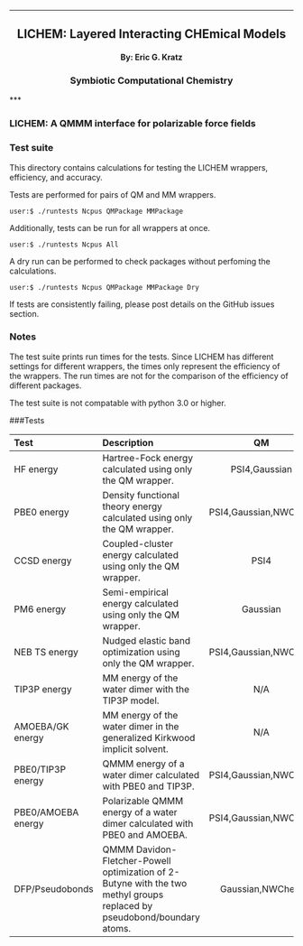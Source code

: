 
[//]: # (Mixture of GitHub markdown and HTML. HTML is needed for formatting.)

***
<div align=center> <h2>
LICHEM: Layered Interacting CHEmical Models
</h2> </div>

<div align=center> <h4> By: Eric G. Kratz </h4> </div>

<div align=center> <h3> Symbiotic Computational Chemistry </h3> </div>
***

### LICHEM: A QMMM interface for polarizable force fields

### Test suite

This directory contains calculations for testing the LICHEM wrappers,
efficiency, and accuracy.

Tests are performed for pairs of QM and MM wrappers.
```
user:$ ./runtests Ncpus QMPackage MMPackage
```

Additionally, tests can be run for all wrappers at once.
```
user:$ ./runtests Ncpus All
```

A dry run can be performed to check packages without perfoming the
calculations.
```
user:$ ./runtests Ncpus QMPackage MMPackage Dry
```

If tests are consistently failing, please post details on the GitHub issues
section.

### Notes

The test suite prints run times for the tests. Since LICHEM has different
settings for different wrappers, the times only represent the efficiency of
the wrappers. The run times are not for the comparison of the efficiency of
different packages.

The test suite is not compatable with python 3.0 or higher.

###Tests

[//]: # (Table entries cannot have newlines)

| Test | Description | QM | MM |
| :--- | :--- | :---: | :---: |
| HF energy | Hartree-Fock energy calculated using only the QM wrapper. | PSI4,Gaussian | N/A |
| PBE0 energy | Density functional theory energy calculated using only the QM wrapper. | PSI4,Gaussian,NWChem | N/A |
| CCSD energy | Coupled-cluster energy calculated using only the QM wrapper. | PSI4 | N/A |
| PM6 energy | Semi-empirical energy calculated using only the QM wrapper. | Gaussian | N/A |
| NEB TS energy | Nudged elastic band optimization using only the QM wrapper. | PSI4,Gaussian,NWChem | N/A |
| TIP3P energy | MM energy of the water dimer with the TIP3P model. | N/A | TINKER |
| AMOEBA/GK energy | MM energy of the water dimer in the generalized Kirkwood implicit solvent. | N/A | TINKER |
| PBE0/TIP3P energy | QMMM energy of a water dimer calculated with PBE0 and TIP3P. | PSI4,Gaussian,NWChem | TINKER |
| PBE0/AMOEBA energy | Polarizable QMMM energy of a water dimer calculated with PBE0 and AMOEBA. | PSI4,Gaussian,NWChem | TINKER |
| DFP/Pseudobonds | QMMM Davidon-Fletcher-Powell optimization of 2-Butyne with the two methyl groups replaced by pseudobond/boundary atoms. | Gaussian,NWChem | TINKER |
